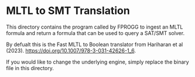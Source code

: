 # MLTL to SMT Translation
This directory contains the program called by FPROGG to ingest an MLTL formula and return a formula that can be used to query a SAT/SMT solver.

By defualt this is the Fast MLTL to Boolean translator from 
Hariharan et al (2023). https://doi.org/10.1007/978-3-031-42626-1_6.

If you would like to change the underlying engine, simply replace the binary file in this directory.